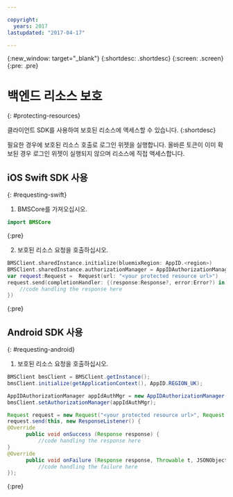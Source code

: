 ```yaml
---

copyright:
  years: 2017
lastupdated: "2017-04-17"

---
```


{:new_window: target="_blank"}
{:shortdesc: .shortdesc}
{:screen: .screen}
{:pre: .pre}

# 백엔드 리소스 보호
{: #protecting-resources}

클라이언트 SDK를 사용하여 보호된 리소스에 액세스할 수 있습니다.
{:shortdesc}

필요한 경우에 보호된 리소스 호출로 로그인 위젯을 실행합니다. 올바른 토큰이 이미 확보된 경우 로그인 위젯이 실행되지 않으며 리소스에 직접 액세스합니다.


## iOS Swift SDK 사용
{: #requesting-swift}

1. BMSCore를 가져오십시오.

  ```swift
  import BMSCore
  ```
  {:pre}

2. 보호된 리소스 요청을 호출하십시오.

  ```swift
  BMSClient.sharedInstance.initialize(bluemixRegion: AppID.<region>)
  BMSClient.sharedInstance.authorizationManager = AppIDAuthorizationManager(appid:AppID.sharedInstance)
  var request:Request =  Request(url: "<your protected resource url>")
  request.send(completionHandler: {(response:Response?, error:Error?) in
      //code handling the response here
  })
  ```
  {:pre}


## Android SDK 사용
{: #requesting-android}

1. 보호된 리소스 요청을 호출하십시오.

  ```java
  BMSClient bmsClient = BMSClient.getInstance();
  bmsClient.initialize(getApplicationContext(), AppID.REGION_UK);

  AppIDAuthorizationManager appIdAuthMgr = new AppIDAuthorizationManager(AppID.getInstance())
  bmsClient.setAuthorizationManager(appIdAuthMgr);

  Request request = new Request("<your protected resource url>", Request.GET);
  request.send(this, new ResponseListener() {
  @Override
		public void onSuccess (Response response) {
			//code handling the response here
  }
  @Override
		public void onFailure (Response response, Throwable t, JSONObject extendedInfo) {
			//code handling the failure here
  });
  ```
  {:pre}
